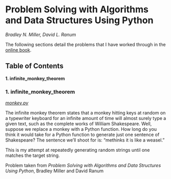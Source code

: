 # Problem Solving with Algorithms and Data Structures Using Python
*Bradley N. Miller, David L. Ranum*

The following sections detail the problems that I have worked through in the [online book](https://runestone.academy/runestone/static/pythonds/index.html).

## Table of Contents
**1. infinite_monkey_theorem**

### 1. infinite_monkey_theorem 
[*monkey.py*](monkey.py)

The infinite monkey theorem states that a monkey hitting keys at random on a typewriter keyboard for an infinite amount of time will almost surely type a given text, such as the complete works of William Shakespeare. Well, suppose we replace a monkey with a Python function. How long do you think it would take for a Python function to generate just one sentence of Shakespeare? The sentence we’ll shoot for is: “methinks it is like a weasel.”

This is my attempt at repeatedly generating random strings until one matches the target string. 

Problem taken from *Problem Solving with Algorithms and Data Structures Using Python*, Bradley Miller and David Ranum
